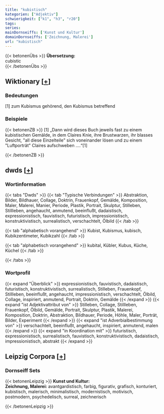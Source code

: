 ```yaml
---
title: "kubistisch"
kategorien: ["Adjektiv"]
schwierigkeit: ["k1", "h3", "r20"]
tags:
series:
mainDornseiffs: ['Kunst und Kultur']
domainDornseiffs: ['Zeichnung, Malerei']
url: "kubistisch"
---
```


{{< betonenÜbs >}}
**Übersetzung:**  
cubistic  
{{< /betonenÜbs >}}

## Wiktionary [[+](https://de.wiktionary.org/wiki/kubistisch)]

### Bedeutungen
[1] zum Kubismus gehörend, den Kubismus betreffend  

### Beispiele
{{< betonenZB >}}
[1] „Dann wird dieses Buch jeweils fast zu einem kubistischen Gemälde, in dem Claires Knie, ihre Brustwarzen, ihr blasses Gesicht, "all diese Einzelteile" sich voneinander lösen und zu einem "Luftporträt" Claires aufschweben ….“[1]  

{{< /betonenZB >}}


## dwds [[+](https://www.dwds.de/wb/kubistisch)]

### Wortinformation
{{< tabs "Dwds" >}}
{{< tab "Typische Verbindungen" >}}
Abstraktion, Bilder, Bildhauer, Collage, Doktrin, Frauenkopf, Gemälde, Komposition, Maler, Malerei, Manier, Periode, Plastik, Portrait, Skulptur, Stilleben, Stillleben, angehaucht, anmutend, beeinflußt, dadaistisch, expressionistisch, fauvistisch, futuristisch, impressionistisch, konstruktivistisch, surrealistisch, verschachtelt, Ölbild
{{< /tab >}}

{{< tab "alphabetisch vorangehend" >}}
Kubist, Kubismus, kubisch, Kubikzentimeter, Kubikzahl
{{< /tab >}}

{{< tab "alphabetisch vorangehend" >}}
kubital, Kübler, Kubus, Küche, Küchel
{{< /tab >}}

{{< /tabs >}}

### Wortprofil
{{< expand "Überblick" >}} expressionistisch, fauvistisch, dadaistisch, futuristisch, konstruktivistisch, surrealistisch, Stilleben, Frauenkopf, Stillleben, beeinflußt, angehaucht, impressionistisch, verschachtelt, Ölbild, Collage, inspiriert, anmutend, Portrait, Doktrin, Gemälde {{< /expand >}}
{{< expand "ist Adjektivattribut von" >}} Stilleben, Collage, Stillleben, Frauenkopf, Ölbild, Gemälde, Portrait, Skulptur, Plastik, Malerei, Komposition, Doktrin, Abstraktion, Bildhauer, Periode, Höhle, Maler, Porträt, Bilder, Experiment {{< /expand >}}
{{< expand "ist Adverbialbestimmung von" >}} verschachtelt, beeinflußt, angehaucht, inspiriert, anmutend, malen {{< /expand >}}
{{< expand "in Koordination mit" >}} futuristisch, expressionistisch, surrealistisch, fauvistisch, konstruktivistisch, dadaistisch, impressionistisch, abstrakt {{< /expand >}}

## Leipzig Corpora [[+](https://corpora.uni-leipzig.de/en/res?word=kubistisch&corpusId=deu_newscrawl-public_2018)]

### Dornseiff Sets
{{< betonenLeipzig >}}
**Kunst und Kultur:**  
**Zeichnung, Malerei:** avantgardistisch, farbig, figurativ, grafisch, konturiert, kubistisch, malerisch, minimalistisch, modernistisch, motivisch, postmodern, psychedelisch, surreal, zeichnerisch  

{{< /betonenLeipzig >}}
